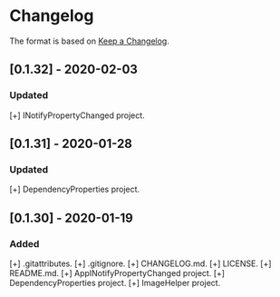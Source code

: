 # Changelog

The format is based on [Keep a Changelog](https://keepachangelog.com/en/1.0.0/).

## [0.1.32] - 2020-02-03
### Updated
  [+] INotifyPropertyChanged project.

## [0.1.31] - 2020-01-28
### Updated
  [+] DependencyProperties project.

## [0.1.30] - 2020-01-19
### Added
  [+] .gitattributes.
  [+] .gitignore.
  [+] CHANGELOG.md.
  [+] LICENSE.
  [+] README.md.
  [+] AppINotifyPropertyChanged project.
  [+] DependencyProperties project.
  [+] ImageHelper project.
